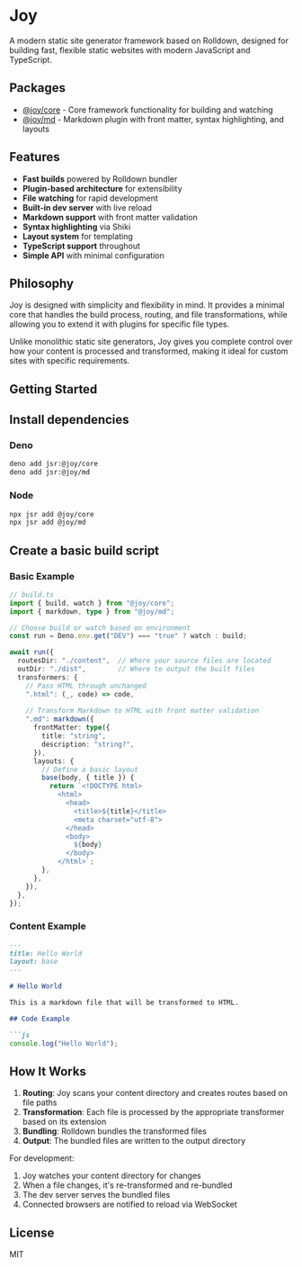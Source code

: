 # Joy

A modern static site generator framework based on Rolldown, designed for building fast, flexible static websites with modern JavaScript and TypeScript.

## Packages

- [@joy/core](./packages/core/README.md) - Core framework functionality for building and watching
- [@joy/md](./packages/md/README.md) - Markdown plugin with front matter, syntax highlighting, and layouts

## Features

- **Fast builds** powered by Rolldown bundler
- **Plugin-based architecture** for extensibility
- **File watching** for rapid development
- **Built-in dev server** with live reload
- **Markdown support** with front matter validation
- **Syntax highlighting** via Shiki
- **Layout system** for templating
- **TypeScript support** throughout
- **Simple API** with minimal configuration

## Philosophy

Joy is designed with simplicity and flexibility in mind. It provides a minimal core that handles the build process, routing, and file transformations, while allowing you to extend it with plugins for specific file types.

Unlike monolithic static site generators, Joy gives you complete control over how your content is processed and transformed, making it ideal for custom sites with specific requirements.

## Getting Started

## Install dependencies

### Deno
```bash
deno add jsr:@joy/core
deno add jsr:@joy/md 
```

### Node
```bash
npx jsr add @joy/core
npx jsr add @joy/md
```

## Create a basic build script

### Basic Example

```ts
// build.ts
import { build, watch } from "@joy/core";
import { markdown, type } from "@joy/md";

// Choose build or watch based on environment
const run = Deno.env.get("DEV") === "true" ? watch : build;

await run({
  routesDir: "./content",  // Where your source files are located
  outDir: "./dist",        // Where to output the built files
  transformers: {
    // Pass HTML through unchanged
    ".html": (_, code) => code,
    
    // Transform Markdown to HTML with front matter validation
    ".md": markdown({
      frontMatter: type({
        title: "string",
        description: "string?",
      }),
      layouts: {
        // Define a basic layout
        base(body, { title }) {
          return `<!DOCTYPE html>
            <html>
              <head>
                <title>${title}</title>
                <meta charset="utf-8">
              </head>
              <body>
                ${body}
              </body>
            </html>`;
        },
      },
    }),
  },
});
```

### Content Example

```md
---
title: Hello World
layout: base
---

# Hello World

This is a markdown file that will be transformed to HTML.

## Code Example

```js
console.log("Hello World");
```

## How It Works

1. **Routing**: Joy scans your content directory and creates routes based on file paths
2. **Transformation**: Each file is processed by the appropriate transformer based on its extension
3. **Bundling**: Rolldown bundles the transformed files
4. **Output**: The bundled files are written to the output directory

For development:
1. Joy watches your content directory for changes
2. When a file changes, it's re-transformed and re-bundled
3. The dev server serves the bundled files
4. Connected browsers are notified to reload via WebSocket

## License

MIT
